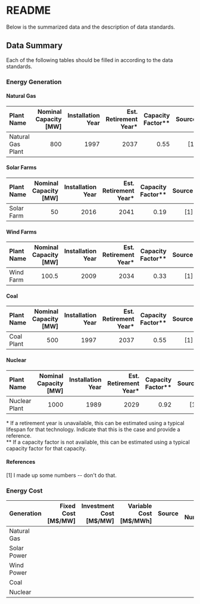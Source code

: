 # README

Below is the summarized data and the description of data standards.


## Data Summary

Each of the following tables should be filled in according to the data
standards.

### Energy Generation

#### Natural Gas

|Plant Name|Nominal Capacity [MW]|Installation Year|Est. Retirement Year*|Capacity Factor**|Source|Page Numbers|
|:------|------:|------:|------:|------:|------:|------:|
| Natural Gas Plant | 800 | 1997 | 2037 | 0.55 | [1] | pg. 1|

#### Solar Farms

|Plant Name|Nominal Capacity [MW]|Installation Year|Est. Retirement Year*|Capacity Factor**|Source|Page Numbers|
|:------|------:|------:|------:|------:|------:|------:|
| Solar Farm | 50 | 2016 | 2041 | 0.19 | [1] | pg. 1|


#### Wind Farms

|Plant Name|Nominal Capacity [MW]|Installation Year|Est. Retirement Year*|Capacity Factor**|Source|Page Numbers|
|:------|------:|------:|------:|------:|------:|------:|
| Wind Farm | 100.5 | 2009 | 2034 | 0.33 | [1] | pg. 1|

#### Coal

|Plant Name|Nominal Capacity [MW]|Installation Year|Est. Retirement Year*|Capacity Factor**|Source|Page Numbers|
|:------|------:|------:|------:|------:|------:|------:|
| Coal Plant | 500 | 1997 | 2037 | 0.55 | [1] | pg. 1|

#### Nuclear

|Plant Name|Nominal Capacity [MW]|Installation Year|Est. Retirement Year*|Capacity Factor**|Source|Page Numbers|
|:------|------:|------:|------:|------:|------:|------:|
| Nuclear Plant | 1000 | 1989 | 2029 | 0.92 | [1] | pg. 1|

\* If a retirement year is unavailable, this can be estimated using a typical
lifespan for that technology. Indicate that this is the case and provide a
reference. <br>
\*\* If a capacity factor is not available, this can be estimated using a
typical capacity factor for that capacity.

#### References
[1] I made up some numbers -- don't do that.


### Energy Cost
|Generation|Fixed Cost [M$/MW]|Investment Cost [M$/MW]|Variable Cost [M$/MWh]|Source|Page Numbers|
|:-----|-----:|-----:|-----:|-----:|-----:|
|Natural Gas|||||
|Solar Power|||||
|Wind Power|||||
|Coal|||||
|Nuclear|||||
